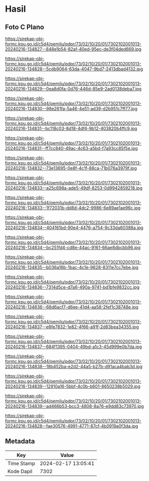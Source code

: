 # Hasil

## Foto C Plano

https://sirekap-obj-formc.kpu.go.id/c5d4/pemilu/pdpr/73/02/10/20/01/7302102001013-20240216-134827--848e1b54-82af-40ed-95ec-de3f04ded669.jpg

https://sirekap-obj-formc.kpu.go.id/c5d4/pemilu/pdpr/73/02/10/20/01/7302102001013-20240216-134828--5cdb9064-63da-4047-9bd7-2413dbad4132.jpg

https://sirekap-obj-formc.kpu.go.id/c5d4/pemilu/pdpr/73/02/10/20/01/7302102001013-20240216-134829--0ea8d0fa-0d76-446d-85e9-2ad0138deba7.jpg

https://sirekap-obj-formc.kpu.go.id/c5d4/pemilu/pdpr/73/02/10/20/01/7302102001013-20240216-134830--98e261fa-5a46-4e51-ad39-d2b951c7ff77.jpg

https://sirekap-obj-formc.kpu.go.id/c5d4/pemilu/pdpr/73/02/10/20/01/7302102001013-20240216-134831--bc118c03-8d18-4df4-9b12-403820b4ffc9.jpg

https://sirekap-obj-formc.kpu.go.id/c5d4/pemilu/pdpr/73/02/10/20/01/7302102001013-20240216-134831--ff7cc840-49ac-4c63-a5bd-f7a93cc85f5e.jpg

https://sirekap-obj-formc.kpu.go.id/c5d4/pemilu/pdpr/73/02/10/20/01/7302102001013-20240216-134832--73e13695-0e8f-4c1f-88ca-71b076a3979f.jpg

https://sirekap-obj-formc.kpu.go.id/c5d4/pemilu/pdpr/73/02/10/20/01/7302102001013-20240216-134833--a25c698a-ade5-49df-8253-0d9942859218.jpg

https://sirekap-obj-formc.kpu.go.id/c5d4/pemilu/pdpr/73/02/10/20/01/7302102001013-20240216-134833--1f72031b-dd8d-4dc2-9986-6e89ae1ae96c.jpg

https://sirekap-obj-formc.kpu.go.id/c5d4/pemilu/pdpr/73/02/10/20/01/7302102001013-20240216-134834--404161bd-90e4-4476-a754-9c33da60388a.jpg

https://sirekap-obj-formc.kpu.go.id/c5d4/pemilu/pdpr/73/02/10/20/01/7302102001013-20240216-134834--bc251fd4-cd8e-44ac-9161-66ae8dbcbb96.jpg

https://sirekap-obj-formc.kpu.go.id/c5d4/pemilu/pdpr/73/02/10/20/01/7302102001013-20240216-134835--b036a16b-1bac-4c1e-9628-8311e7cc7ebe.jpg

https://sirekap-obj-formc.kpu.go.id/c5d4/pemilu/pdpr/73/02/10/20/01/7302102001013-20240216-134836--7314d5ce-d7a6-490a-9741-bd1bfe9832cc.jpg

https://sirekap-obj-formc.kpu.go.id/c5d4/pemilu/pdpr/73/02/10/20/01/7302102001013-20240216-134836--68d6acf7-d6ee-41d4-aa58-2fef1c38748e.jpg

https://sirekap-obj-formc.kpu.go.id/c5d4/pemilu/pdpr/73/02/10/20/01/7302102001013-20240216-134837--e8fe7832-1e82-4f66-a91f-2d83bea34355.jpg

https://sirekap-obj-formc.kpu.go.id/c5d4/pemilu/pdpr/73/02/10/20/01/7302102001013-20240216-134837--684f1395-0404-49bd-a1c3-45d999e0b7da.jpg

https://sirekap-obj-formc.kpu.go.id/c5d4/pemilu/pdpr/73/02/10/20/01/7302102001013-20240216-134838--18b452ba-e2d2-44a5-b27b-d91aca4bab3d.jpg

https://sirekap-obj-formc.kpu.go.id/c5d4/pemilu/pdpr/73/02/10/20/01/7302102001013-20240216-134839--12910a16-5bbf-4c0b-b601-8650238b5029.jpg

https://sirekap-obj-formc.kpu.go.id/c5d4/pemilu/pdpr/73/02/10/20/01/7302102001013-20240216-134839--ad466b53-bcc3-4808-8a76-e9dd83c73970.jpg

https://sirekap-obj-formc.kpu.go.id/c5d4/pemilu/pdpr/73/02/10/20/01/7302102001013-20240216-134828--fae30576-4991-4771-87cf-4b0919a0f3da.jpg


## Metadata

| Key        | Value               |
| ---------- | ------------------- |
| Time Stamp | 2024-02-17 13:05:41 |
| Kode Dapil | 7302                |



